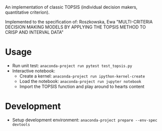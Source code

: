 An implementation of classic TOPSIS (individual decision makers, quantitative criterion).

Implemented to the specification of:
Roszkowska, Ewa "MULTI-CRITERIA DECISION MAKING MODELS BY APPLYING THE TOPSIS METHOD TO CRISP AND INTERVAL DATA"


# Usage

  * Run unit test: `anaconda-project run pytest test_topsis.py`
  * Interactive notebook:
    * Create a kernel: `anaconda-project run ipython-kernel-create`
    * Load the notebook: `anaconda-project run jupyter notebook`
    * Import the TOPSIS function and play around to hearts content

# Development

  * Setup development environment: `anaconda-project prepare --env-spec devtools`
